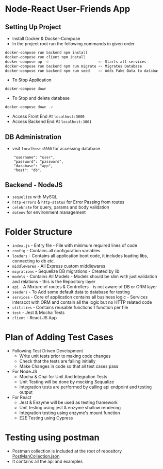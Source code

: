 # Node-React User-Friends App

## Setting Up Project 
- Install Docker & Docker-Compose 
- In the project root run the following commands in given order
```bash
docker-compose run backend npm install
docker-compose run client npm install
docker-compose up -d                       <- Starts all services
docker-compose run backend npm run migrate <- Migrates Database
docker-compose run backend npm run seed    <- Adds Fake Data to database
```
- To Stop Application
```bash
docker-compose down
```
- To Stop and delete database
```bash
docker-compose down -v
```
- Access Front End At `localhost:3000`
- Access Backend End At `localhost:3001`

## DB Administration
- visit `localhost:8080` for accessing database
```
    "username": "user",
    "password": "password",
    "database": "app",
    "host": "db",
```

## Backend - NodeJS
- `sequelize` with MySQL
- `http-errors` & `http-status` for Error Passing from routes
- `celebrate` for query, params and body validation
- `dotenv` for environment management 



# Folder Structure
- `index.js` - Entry file - File with minimum required lines of code
- `config` - Contains all configuration variables
- `loaders` - Contains all application boot code, it includes loading libs, connecting to db etc.
- `middlewares` - All Express custom middlewares
- `migrations` - Sequelize DB migrations - Created by lib
- `models` - Contains All Models - Models should be slim with just validation and relations - this is the Repository layer
- `api` - A Mixture of routes & Controllers - is not aware of DB or ORM layer
- `seeders` - To Add some default data to database for testing
- `services` - Core of application contains all business logic - Services interacct with ORM and contain all the logic but no HTTP related code
- `utilities` - Contains reusable functions 1 function per file
- `test` - Jest & Mocha Tests
- `client` - React.JS App

# Plan of Adding Test Cases
- Following Test Driven Development
    - Write unit tests prior to making code changes
    - Check that the tests are failing initially
    - Make Changes in code so that all test cases pass
- For Node.JS
    - Mocha & Chai for Unit And Integration Tests
    - Unit Testing will be done by mocking Sequalize
    - Integration tests are performed by calling api endpoint and testing output
- For React
    - Jest & Enzyme will be used as testing framework
    - Unit testing using jest & enzyme shallow rendering
    - Integration testing using enzyme's mount function
    - E2E Testing using Cypress 

# Testing using postman
- Postman collection is included at the root of repository [PostManCollection.json](PostManCollection.json)
- It contains all the api and examples




